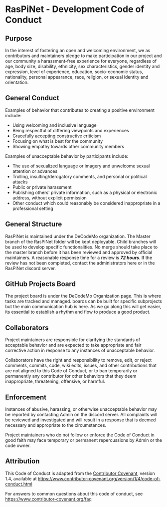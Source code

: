 # RasPiNet - Development Code of Conduct
## Purpose

In the interest of fostering an open and welcoming environment, we as
contributors and maintainers pledge to make participation in our project and
our community a harassment-free experience for everyone, regardless of age, body
size, disability, ethnicity, sex characteristics, gender identity and expression,
level of experience, education, socio-economic status, nationality, personal
appearance, race, religion, or sexual identity and orientation.

## General Conduct

Examples of behavior that contributes to creating a positive environment
include:

* Using welcoming and inclusive language
* Being respectful of differing viewpoints and experiences
* Gracefully accepting constructive criticism
* Focusing on what is best for the community
* Showing empathy towards other community members

Examples of unacceptable behavior by participants include:

* The use of sexualized language or imagery and unwelcome sexual attention or
  advances
* Trolling, insulting/derogatory comments, and personal or political attacks
* Public or private harassment
* Publishing others' private information, such as a physical or electronic
  address, without explicit permission
* Other conduct which could reasonably be considered inappropriate in a
  professional setting

## General Structure

RasPiNet is maintained under the DeCodeMo organization. The Master branch of the RasPiNet folder will be kept deployable. Child branches will be used to develop specific functionalities. No merge should take place to the master branch before it has been reviewed and approved by official maintainers. A reasonable response time for a review is ***72 hours***. If the review has not been completed, contact the administrators here or in the RasPiNet discord server.
 
## GitHub Projects Board

The project board is under the DeCodeMo Organization page. This is where tasks are tracked and managed. boards can be built for specific subprojects but the main communication hub is here. As we go along this will get easier, its essential to establish a rhythm and flow to produce a good product. 

## Collaborators 

Project maintainers are responsible for clarifying the standards of acceptable
behavior and are expected to take appropriate and fair corrective action in
response to any instances of unacceptable behavior.

Collaborators have the right and responsibility to remove, edit, or
reject comments, commits, code, wiki edits, issues, and other contributions
that are not aligned to this Code of Conduct, or to ban temporarily or
permanently any contributor for other behaviors that they deem inappropriate,
threatening, offensive, or harmful.

## Enforcement

Instances of abusive, harassing, or otherwise unacceptable behavior may be
reported by contacting Admin on the discord server. All
complaints will be reviewed and investigated and will result in a response that
is deemed necessary and appropriate to the circumstances. 

Project maintainers who do not follow or enforce the Code of Conduct in good
faith may face temporary or permanent repercussions by Admin or the code owner.

## Attribution

This Code of Conduct is adapted from the [Contributor Covenant][homepage], version 1.4,
available at https://www.contributor-covenant.org/version/1/4/code-of-conduct.html

[homepage]: https://www.contributor-covenant.org

For answers to common questions about this code of conduct, see
https://www.contributor-covenant.org/faq
